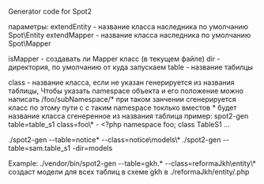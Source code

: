 Generator code for Spot2

параметры:
   extendEntity - название класса наследника по умолчанию Spot\Entity
   extendMapper - название класса наследника по умолчанию Spot\Mapper
    
   isMapper     - создавать ли Mapper класс (в текущем файле)
   dir          - директория, по умолчанию от куда запускаем 
   table        - название табилцы
   
   сlass        - название класса, если не указан генерируется
                  из названия таблицы, Чтобы указать namespace объекта 
                  и его положение можно написать 
                  /foo/subNamespace/* 
                  при таком занчении сгенерируется класс по этому пути 
                  с с таким namespace токлько вместов * будет название 
                  класса сгенеренное из названия таблица
                  пример: spot2-gen table=table_s1 class=foo\\*
                      - <?php
                        namespace foo;
                        class TableS1 ...
                  
./spot2-gen --table=notice* --class=notice\\models\\*
./spot2-gen --table=sam.table_s1 -dir=models
 
Example:
  ./vendor/bin/spot2-gen --table=gkh.* --class=reformaJkh\\entity\\*
   создаст модели для всех таблиц в схеме gkh в ./reformaJkh/entity/<name>.php
  